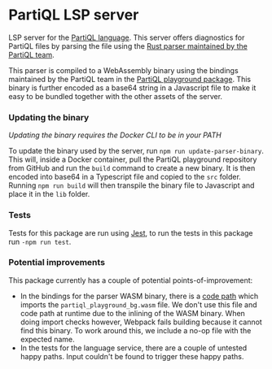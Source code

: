 # PartiQL LSP server

LSP server for the [PartiQL language](https://partiql.org/). This server offers diagnostics for PartiQL files by parsing the file using the [Rust parser maintained by the PartiQL team](https://github.com/partiql/partiql-lang-rust).

This parser is compiled to a WebAssembly binary using the bindings maintained by the PartiQL team in the [PartiQL playground package](https://github.com/partiql/partiql-rust-playground). This binary is further encoded as a base64 string in a Javascript file to make it easy to be bundled together with the other assets of the server.

### Updating the binary

_Updating the binary requires the Docker CLI to be in your PATH_

To update the binary used by the server, run `npm run update-parser-binary`. This will, inside a Docker container, pull the PartiQL playground repository from GitHub and run the `build` command to create a new binary. It is then encoded into base64 in a Typescript file and copied to the `src` folder. Running `npm run build` will then transpile the binary file to Javascript and place it in the `lib` folder.

### Tests

Tests for this package are run using [Jest](https://jestjs.io/), to run the tests in this package run `-npm run test`. 

### Potential improvements

This package currently has a couple of potential points-of-improvement:

- In the bindings for the parser WASM binary, there is a [code path](https://code.amazon.com/packages/CloudEditor/blobs/c7d056f39bdf48379395516cdf49e5c5b18f047a/--/packages/partiql-language-server/src/partiql-parser-wasm/partiql_playground.js#L367) which imports the `partiql_playground_bg.wasm` file. We don't use this file and code path at runtime due to the inlining of the WASM binary. When doing import checks however, Webpack fails building because it cannot find this binary. To work around this, we include a no-op file with the expected name.
- In the tests for the language service, there are a couple of untested happy paths. Input couldn't be found to trigger these happy paths.